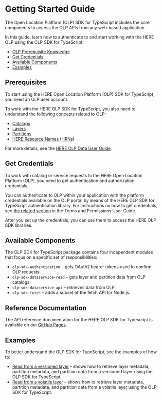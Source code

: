 # Getting Started Guide

The Open Location Platform (OLP) SDK for TypeScript includes the core components to access the OLP APIs from any web-based application.

In this guide, learn how to authenticate to and start working with the HERE OLP using the OLP SDK for TypeScript:

- [OLP Prerequisite Knowledge](#prerequisite)
- [Get Credentials](#credentials)
- [Available Components](#components)
- [Examples](#examples)

## <a name="prerequisite"></a>Prerequisites

To start using the HERE Open Location Platform (OLP) SDK for TypeScript, you need an OLP user account.

To work with the HERE OLP SDK for TypeScript, you also need to understand the following concepts related to OLP:

- [Catalogs](https://developer.here.com/olp/documentation/data-user-guide/portal/layers/catalogs.html)
- [Layers](https://developer.here.com/olp/documentation/data-user-guide/portal/layers/layers.html)
- [Partitions](https://developer.here.com/olp/documentation/data-user-guide/portal/layers/partitions.html)
- [HERE Resource Names (HRNs)](https://developer.here.com/olp/documentation/data-user-guide/shared_content/topics/olp/concepts/hrn.html)

For more details, see the [HERE OLP Data User Guide](https://developer.here.com/olp/documentation/data-user-guide/index.html).

## <a name="credentials"></a> Get Credentials

To work with catalog or service requests to the HERE Open Location Platform (OLP), you need to get authentication and authorization credentials.

You can authenticate to OLP within your application with the platform credentials available on the OLP portal by means of the HERE OLP SDK for TypeScript authentication library. For instructions on how to get credentials, see [the related section](https://developer.here.com/olp/documentation/access-control/user-guide/topics/get-credentials.html) in the Terms and Permissions User Guide.

After you set up the credentials, you can use them to access the HERE OLP SDK libraries.

## <a name="components"></a> Available Components

The OLP SDK for TypeScript package contains four independent modules that focus on a specific set of responsibilities:

- `olp-sdk-authentication` &ndash; gets OAuth2 bearer tokens used to confirm OLP requests.
- `olp-sdk-dataservice-read` &ndash; gets layer and partition data from OLP catalogs.
- `olp-sdk-dataservice-api` &ndash; retrieves data from OLP.
- `olp-sdk-fetch` &ndash; adds a subset of the fetch API for Node.js.

## Reference Documentation

The API reference documentation for the HERE OLP SDK for Typescript is available on our [GitHub Pages](https://heremaps.github.io/here-data-sdk-typescript/).

## <a name="examples"></a> Examples

To better understand the OLP SDK for TypeScript, see the examples of how to:

- [Read from a versioned layer](./examples/nodejs-read-versioned-layer.md) &ndash; shows how to retrieve layer metadata, partition metadata, and partition data from a versioned layer using the OLP SDK for TypeScript.
- [Read from a volatile layer](./examples/nodejs-read-volatile-layer.md) &ndash; shows how to retrieve layer metadata, partition metadata, and partition data from a volatile layer using the OLP SDK for TypeScript.
